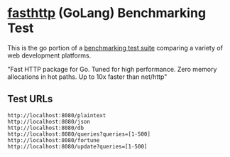 # [fasthttp](https://github.com/valyala/fasthttp) (GoLang) Benchmarking Test

This is the go portion of a [benchmarking test suite](https://www.techempower.com/benchmarks/) comparing a variety of web development platforms.

"Fast HTTP package for Go. Tuned for high performance. Zero memory allocations in hot paths. Up to 10x faster than net/http"

## Test URLs

    http://localhost:8080/plaintext
    http://localhost:8080/json
    http://localhost:8080/db
    http://localhost:8080/queries?queries=[1-500]
    http://localhost:8080/fortune
    http://localhost:8080/update?queries=[1-500]
